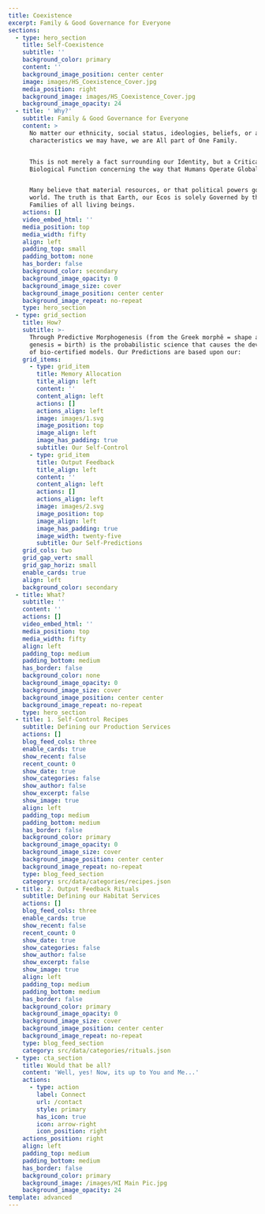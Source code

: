 ```yaml
---
title: Coexistence
excerpt: Family & Good Governance for Everyone
sections:
  - type: hero_section
    title: Self-Coexistence
    subtitle: ''
    background_color: primary
    content: ''
    background_image_position: center center
    image: images/HS_Coexistence_Cover.jpg
    media_position: right
    background_image: images/HS_Coexistence_Cover.jpg
    background_image_opacity: 24
  - title: ' Why?'
    subtitle: Family & Good Governance for Everyone
    content: >
      No matter our ethnicity, social status, ideologies, beliefs, or any other
      characteristics we may have, we are All part of One Family.


      This is not merely a fact surrounding our Identity, but a Critical
      Biological Function concerning the way that Humans Operate Globally.


      Many believe that material resources, or that political powers govern this
      world. The truth is that Earth, our Ecos is solely Governed by the
      Families of all living beings.
    actions: []
    video_embed_html: ''
    media_position: top
    media_width: fifty
    align: left
    padding_top: small
    padding_bottom: none
    has_border: false
    background_color: secondary
    background_image_opacity: 0
    background_image_size: cover
    background_image_position: center center
    background_image_repeat: no-repeat
    type: hero_section
  - type: grid_section
    title: How?
    subtitle: >-
      Through Predictive Morphogenesis (from the Greek morphê = shape and
      genesis = birth) is the probabilistic science that causes the development
      of bio-certified models. Our Predictions are based upon our:
    grid_items:
      - type: grid_item
        title: Memory Allocation
        title_align: left
        content: ''
        content_align: left
        actions: []
        actions_align: left
        image: images/1.svg
        image_position: top
        image_align: left
        image_has_padding: true
        subtitle: Our Self-Control
      - type: grid_item
        title: Output Feedback
        title_align: left
        content: ''
        content_align: left
        actions: []
        actions_align: left
        image: images/2.svg
        image_position: top
        image_align: left
        image_has_padding: true
        image_width: twenty-five
        subtitle: Our Self-Predictions
    grid_cols: two
    grid_gap_vert: small
    grid_gap_horiz: small
    enable_cards: true
    align: left
    background_color: secondary
  - title: What?
    subtitle: ''
    content: ''
    actions: []
    video_embed_html: ''
    media_position: top
    media_width: fifty
    align: left
    padding_top: medium
    padding_bottom: medium
    has_border: false
    background_color: none
    background_image_opacity: 0
    background_image_size: cover
    background_image_position: center center
    background_image_repeat: no-repeat
    type: hero_section
  - title: 1. Self-Control Recipes
    subtitle: Defining our Production Services
    actions: []
    blog_feed_cols: three
    enable_cards: true
    show_recent: false
    recent_count: 0
    show_date: true
    show_categories: false
    show_author: false
    show_excerpt: false
    show_image: true
    align: left
    padding_top: medium
    padding_bottom: medium
    has_border: false
    background_color: primary
    background_image_opacity: 0
    background_image_size: cover
    background_image_position: center center
    background_image_repeat: no-repeat
    type: blog_feed_section
    category: src/data/categories/recipes.json
  - title: 2. Output Feedback Rituals
    subtitle: Defining our Habitat Services
    actions: []
    blog_feed_cols: three
    enable_cards: true
    show_recent: false
    recent_count: 0
    show_date: true
    show_categories: false
    show_author: false
    show_excerpt: false
    show_image: true
    align: left
    padding_top: medium
    padding_bottom: medium
    has_border: false
    background_color: primary
    background_image_opacity: 0
    background_image_size: cover
    background_image_position: center center
    background_image_repeat: no-repeat
    type: blog_feed_section
    category: src/data/categories/rituals.json
  - type: cta_section
    title: Would that be all?
    content: 'Well, yes! Now, its up to You and Me...'
    actions:
      - type: action
        label: Connect
        url: /contact
        style: primary
        has_icon: true
        icon: arrow-right
        icon_position: right
    actions_position: right
    align: left
    padding_top: medium
    padding_bottom: medium
    has_border: false
    background_color: primary
    background_image: /images/HI Main Pic.jpg
    background_image_opacity: 24
template: advanced
---
```

